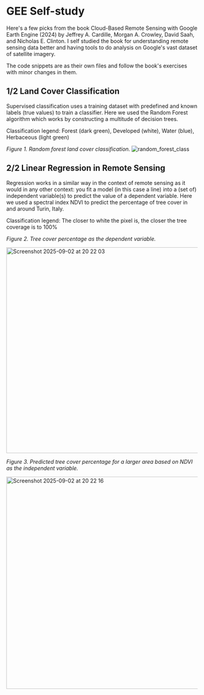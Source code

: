# GEE Self-study
Here's a few picks from the book Cloud-Based Remote Sensing with Google Earth Engine (2024) by Jeffrey A. Cardille, Morgan A. Crowley, David Saah, and Nicholas E. Clinton. I self studied the book for understanding remote sensing data better and having tools to do analysis on Google's vast dataset of satellite imagery.

The code snippets are as their own files and follow the book's exercises with minor changes in them.

## 1/2 Land Cover Classification
Supervised classification uses a training dataset with predefined and known labels (true values) to train a classifier. Here we used the Random Forest algorithm which works by constructing a multitude of decision trees.

Classification legend: Forest (dark green), Developed (white), Water (blue), Herbaceous (light green)

_Figure 1. Random forest land cover classification._
![random_forest_class](https://github.com/user-attachments/assets/12600629-62f0-4a8c-b1e1-25201e9e35a6)

## 2/2 Linear Regression in Remote Sensing
Regression works in a similar way in the context of remote sensing as it would in any other context: you fit a model (in this case a line) into a (set of) independent variable(s) to predict the value of a dependent variable. Here we used a spectral index NDVI to predict the percentage of tree cover in and around Turin, Italy.

Classification legend: The closer to white the pixel is, the closer the tree coverage is to 100%

_Figure 2. Tree cover percentage as the dependent variable._

<img width="736" height="541" alt="Screenshot 2025-09-02 at 20 22 03" src="https://github.com/user-attachments/assets/cffb5b65-f466-4e98-921e-231f69776a9a" />

_Figure 3. Predicted tree cover percentage for a larger area based on NDVI as the independent variable._

<img width="704" height="558" alt="Screenshot 2025-09-02 at 20 22 16" src="https://github.com/user-attachments/assets/1e2e8e1c-eed7-48ac-a2ab-908a03e97f7a" />
